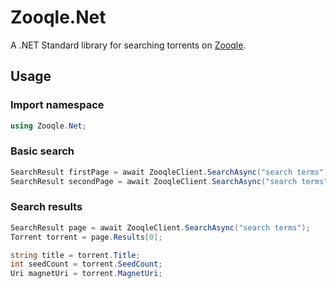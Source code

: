 # Zooqle.Net

A .NET Standard library for searching torrents on [Zooqle](https://zooqle.com/).

## Usage

### Import namespace

```C#
using Zooqle.Net;
```

### Basic search

```C#
SearchResult firstPage = await ZooqleClient.SearchAsync("search terms");
SearchResult secondPage = await ZooqleClient.SearchAsync("search terms", page: 2);
```

### Search results

```C#
SearchResult page = await ZooqleClient.SearchAsync("search terms");
Torrent torrent = page.Results[0];

string title = torrent.Title;
int seedCount = torrent.SeedCount;
Uri magnetUri = torrent.MagnetUri;
```
